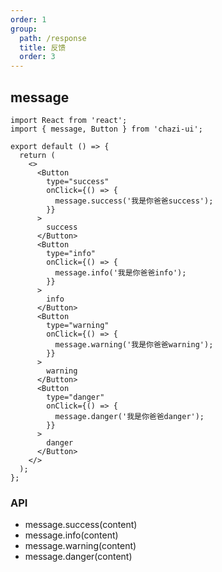 ```yaml
---
order: 1
group:
  path: /response
  title: 反馈
  order: 3
---
```


## message

```tsx
import React from 'react';
import { message, Button } from 'chazi-ui';

export default () => {
  return (
    <>
      <Button
        type="success"
        onClick={() => {
          message.success('我是你爸爸success');
        }}
      >
        success
      </Button>
      <Button
        type="info"
        onClick={() => {
          message.info('我是你爸爸info');
        }}
      >
        info
      </Button>
      <Button
        type="warning"
        onClick={() => {
          message.warning('我是你爸爸warning');
        }}
      >
        warning
      </Button>
      <Button
        type="danger"
        onClick={() => {
          message.danger('我是你爸爸danger');
        }}
      >
        danger
      </Button>
    </>
  );
};
```

### API

- message.success(content)
- message.info(content)
- message.warning(content)
- message.danger(content)
